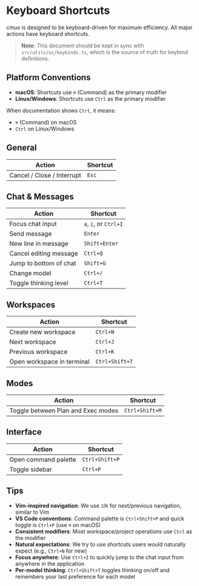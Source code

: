 # Keyboard Shortcuts

cmux is designed to be keyboard-driven for maximum efficiency. All major actions have keyboard shortcuts.

> **Note**: This document should be kept in sync with `src/utils/ui/keybinds.ts`, which is the source of truth for keybind definitions.

## Platform Conventions

- **macOS**: Shortcuts use `⌘` (Command) as the primary modifier
- **Linux/Windows**: Shortcuts use `Ctrl` as the primary modifier

When documentation shows `Ctrl`, it means:

- `⌘` (Command) on macOS
- `Ctrl` on Linux/Windows

## General

| Action                     | Shortcut |
| -------------------------- | -------- |
| Cancel / Close / Interrupt | `Esc`    |

## Chat & Messages

| Action                 | Shortcut              |
| ---------------------- | --------------------- |
| Focus chat input       | `a`, `i`, or `Ctrl+I` |
| Send message           | `Enter`               |
| New line in message    | `Shift+Enter`         |
| Cancel editing message | `Ctrl+Q`              |
| Jump to bottom of chat | `Shift+G`             |
| Change model           | `Ctrl+/`              |
| Toggle thinking level  | `Ctrl+T`              |

## Workspaces

| Action                     | Shortcut       |
| -------------------------- | -------------- |
| Create new workspace       | `Ctrl+N`       |
| Next workspace             | `Ctrl+J`       |
| Previous workspace         | `Ctrl+K`       |
| Open workspace in terminal | `Ctrl+Shift+T` |

## Modes

| Action                             | Shortcut       |
| ---------------------------------- | -------------- |
| Toggle between Plan and Exec modes | `Ctrl+Shift+M` |

## Interface

| Action               | Shortcut       |
| -------------------- | -------------- |
| Open command palette | `Ctrl+Shift+P` |
| Toggle sidebar       | `Ctrl+P`       |

## Tips

- **Vim-inspired navigation**: We use `J`/`K` for next/previous navigation, similar to Vim
- **VS Code conventions**: Command palette is `Ctrl+Shift+P` and quick toggle is `Ctrl+P` (use `⌘` on macOS)
- **Consistent modifiers**: Most workspace/project operations use `Ctrl` as the modifier
- **Natural expectations**: We try to use shortcuts users would naturally expect (e.g., `Ctrl+N` for new)
- **Focus anywhere**: Use `Ctrl+I` to quickly jump to the chat input from anywhere in the application
- **Per-model thinking**: `Ctrl+Shift+T` toggles thinking on/off and remembers your last preference for each model
